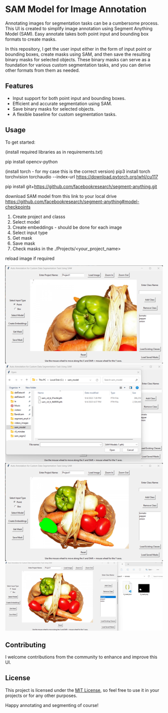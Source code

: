 # SAM Model for Image Annotation

Annotating images for segmentation tasks can be a cumbersome process. This UI is created to simplify image annotation using Segment Anything Model (SAM). Easy annotate takes both point input and bounding box formats to create masks.

In this repository, I get the user input either in the form of input point or bounding boxes, create masks using SAM, and then save the resulting binary masks for selected objects. These binary masks can serve as a foundation for various custom segmentation tasks, and you can derive other formats from them as needed.

## Features

- Input support for both point input and bounding boxes.
- Efficient and accurate segmentation using SAM.
- Save binary masks for selected objects.
- A flexible baseline for custom segmentation tasks.

## Usage

To get started:

(install required libraries as in requirements.txt)

pip install opencv-python

(install torch - for my case this is the correct version)
pip3 install torch torchvision torchaudio --index-url https://download.pytorch.org/whl/cu117

pip install git+https://github.com/facebookresearch/segment-anything.git

download SAM model from this link to your local drive
https://github.com/facebookresearch/segment-anything#model-checkpoints


1. Create project and classs
2. Select model
3. Create embeddings - should be done for each image
4. Select input type
5. Get mask
6. Save mask
7. Check masks in the ./Projects/<your_project_name>

reload image if required

<img src="screens/screen1.png" alt="Image 1" width="600" />
<img src="screens/screen2.png" alt="Image 1" width="600" />
<img src="screens/screen3.png" alt="Image 1" width="600" />
<img src="screens/screen4.png" alt="Image 1" width="600" />


## Contributing

I welcome contributions from the community to enhance and improve this UI.

## License

This project is licensed under the [MIT License](/LICENSE), so feel free to use it in your projects or for any other purposes.

Happy annotating and segmenting of course!

